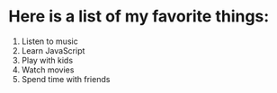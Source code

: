 # Here is a list of my favorite things:
1. Listen to music
2. Learn JavaScript
3. Play with kids
4. Watch movies
5. Spend time with friends

